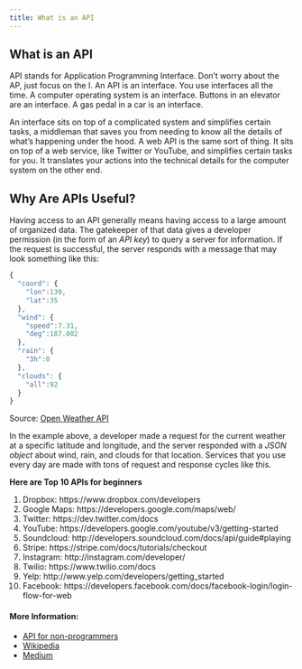 ```yaml
---
title: What is an API
---
```

## What is an API

API stands for Application Programming Interface. Don’t worry about the AP, just focus on the I. An API is an interface. You use interfaces all the time. A computer operating system is an interface. Buttons in an elevator are an interface. A gas pedal in a car is an interface.

An interface sits on top of a complicated system and simplifies certain tasks, a middleman that saves you from needing to know all the details of what’s happening under the hood. A web API is the same sort of thing. It sits on top of a web service, like Twitter or YouTube, and simplifies certain tasks for you. It translates your actions into the technical details for the computer system on the other end.

## Why Are APIs Useful?

Having access to an API generally means having access to a large amount of organized data. The gatekeeper of that data gives a developer permission (in the form of an *API key*) to query a server for information. If the request is successful, the server responds with a message that may look something like this:

```javascript
{
  "coord": {
    "lon":139,
    "lat":35
  },
  "wind": {
    "speed":7.31,
    "deg":187.002
  },
  "rain": {
    "3h":0
  },
  "clouds": {
    "all":92
  }
}
```

Source: [Open Weather API](https://openweathermap.org/current)

In the example above, a developer made a request for the current weather at a specific latitude and longitude, and the server responded with a *JSON object* about wind, rain, and clouds for that location. Services that you use every day are made with tons of request and response cycles like this.

<strong>Here are Top 10 APIs for beginners </strong>

<ol>
  <li>Dropbox: https://www.dropbox.com/developers</li>
  <li>Google Maps: https://developers.google.com/maps/web/</li>
  <li>Twitter: https://dev.twitter.com/docs</li>
  <li>YouTube: https://developers.google.com/youtube/v3/getting-started</li>
  <li>Soundcloud: http://developers.soundcloud.com/docs/api/guide#playing</li>
  <li>Stripe: https://stripe.com/docs/tutorials/checkout</li>
  <li>Instagram: http://instagram.com/developer/</li>
  <li>Twilio: https://www.twilio.com/docs</li>
  <li>Yelp: http://www.yelp.com/developers/getting_started</li>
  <li>Facebook: https://developers.facebook.com/docs/facebook-login/login-flow-for-web</li>
</ol>

#### More Information:
* [API for non-programmers](https://schoolofdata.org/2013/11/18/web-apis-for-non-programmers/)
* [Wikipedia](https://en.wikipedia.org/wiki/Application_programming_interface)
* [Medium](https://medium.com/girl-geeks/top-10-apis-for-beginners-4d3c43be9386)